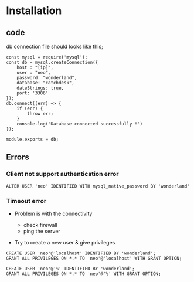 # Installation

## code

db connection file should looks like this;
```
const mysql = require('mysql');
const db = mysql.createConnection({
    host : "[ip]",
    user : "neo",
    password: "wonderland",
    database: "catchdesk",
    dateStrings: true,
    port: '3306'
});
db.connect((err) => {
    if (err) {
        throw err;
    }
    console.log('Database connected successfully !')
});

module.exports = db;
```

## Errors

### Client not support authentication error

    ALTER USER 'neo' IDENTIFIED WITH mysql_native_password BY 'wonderland'

### Timeout error

+ Problem is with the connectivity
    + check firewall
    + ping the server

+ Try to create a new user & give privileges
```
CREATE USER 'neo'@'localhost' IDENTIFIED BY 'wonderland';
GRANT ALL PRIVILEGES ON *.* TO 'neo'@'localhost' WITH GRANT OPTION;

CREATE USER 'neo'@'%' IDENTIFIED BY 'wonderland';
GRANT ALL PRIVILEGES ON *.* TO 'neo'@'%' WITH GRANT OPTION;
```
